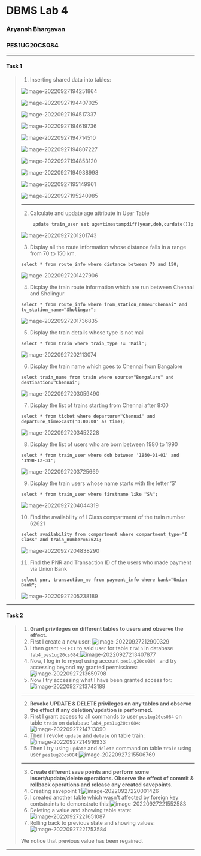 # DBMS Lab 4

### Aryansh Bhargavan

### PES1UG20CS084

---

#### Task 1

>1) Inserting shared data into tables:
>
> ![image-20220927194251864](C:\Users\Aryansh\AppData\Roaming\Typora\typora-user-images\image-20220927194251864.png)
>
> ![image-20220927194407025](C:\Users\Aryansh\AppData\Roaming\Typora\typora-user-images\image-20220927194407025.png)
>
> ![image-20220927194517337](C:\Users\Aryansh\AppData\Roaming\Typora\typora-user-images\image-20220927194517337.png)
>
> ![image-20220927194619736](C:\Users\Aryansh\AppData\Roaming\Typora\typora-user-images\image-20220927194619736.png)
>
> ![image-20220927194714510](C:\Users\Aryansh\AppData\Roaming\Typora\typora-user-images\image-20220927194714510.png)
>
> ![image-20220927194807227](C:\Users\Aryansh\AppData\Roaming\Typora\typora-user-images\image-20220927194807227.png)
>
> ![image-20220927194853120](C:\Users\Aryansh\AppData\Roaming\Typora\typora-user-images\image-20220927194853120.png)
>
> ![image-20220927194938998](C:\Users\Aryansh\AppData\Roaming\Typora\typora-user-images\image-20220927194938998.png)
>
> ![image-20220927195149961](C:\Users\Aryansh\AppData\Roaming\Typora\typora-user-images\image-20220927195149961.png)
>
> ![image-20220927195240985](C:\Users\Aryansh\AppData\Roaming\Typora\typora-user-images\image-20220927195240985.png)
>
>---
>
> 2. Calculate and update age attribute in User Table
>
>    **` update train_user set age=timestampdiff(year,dob,curdate());`**
>
>![image-20220927201201743](C:\Users\Aryansh\AppData\Roaming\Typora\typora-user-images\image-20220927201201743.png)
>
>3) Display all the route information whose distance falls in a range from 70 to 150 km.
>
>**`select * from route_info where distance between 70 and 150;`**
>
>![image-20220927201427906](C:\Users\Aryansh\AppData\Roaming\Typora\typora-user-images\image-20220927201427906.png)
>
>4) Display the train route information which are run between Chennai and Sholingur
>
>**`select * from route_info where from_station_name="Chennai" and to_station_name="Sholingur";`**
>
>![image-20220927201736835](C:\Users\Aryansh\AppData\Roaming\Typora\typora-user-images\image-20220927201736835.png)
>
>5) Display the train details whose type is not mail
>
>**`select * from train where train_type != "Mail";`**
>
>![image-20220927202113074](C:\Users\Aryansh\AppData\Roaming\Typora\typora-user-images\image-20220927202113074.png)
>
>6) Display the train name which goes to Chennai from Bangalore
>
>**`select train_name from train where source="Bengaluru" and destination="Chennai";`**
>
>![image-20220927203059490](C:\Users\Aryansh\AppData\Roaming\Typora\typora-user-images\image-20220927203059490.png)
>
>7) Display the list of trains starting from Chennai after 8:00
>
>**`select * from ticket where departure="Chennai" and departure_time>cast('8:00:00' as time);`**
>
>![image-20220927203452228](C:\Users\Aryansh\AppData\Roaming\Typora\typora-user-images\image-20220927203452228.png)
>
>8) Display the list of users who are born between 1980 to 1990
>
>**`select * from train_user where dob between '1980-01-01' and '1990-12-31';`**
>
>![image-20220927203725669](C:\Users\Aryansh\AppData\Roaming\Typora\typora-user-images\image-20220927203725669.png)
>
>9) Display the train users whose name starts with the letter ‘S’
>
>**`select * from train_user where firstname like "S%";`**
>
>![image-20220927204044319](C:\Users\Aryansh\AppData\Roaming\Typora\typora-user-images\image-20220927204044319.png)
>
>10) Find the availability of I Class compartment of the train number 62621
>
>**`select availability from compartment where compartment_type="I Class" and train_number=62621;`**
>
>![image-20220927204838290](C:\Users\Aryansh\AppData\Roaming\Typora\typora-user-images\image-20220927204838290.png)
>
>11) Find the PNR and Transaction ID of the users who made payment via Union Bank
>
>**`select pnr, transaction_no from payment_info where bank="Union Bank";`**
>
>![image-20220927205238189](C:\Users\Aryansh\AppData\Roaming\Typora\typora-user-images\image-20220927205238189.png)

---

#### Task 2

>1) **Grant privileges on different tables to users and observe the effect.**
>   1) First I create a new user: ![image-20220927212900329](C:\Users\Aryansh\AppData\Roaming\Typora\typora-user-images\image-20220927212900329.png) 
>   2) I then grant `SELECT` to said user for table `train` in database `lab4_pes1ug20cs084`:![image-20220927213407877](C:\Users\Aryansh\AppData\Roaming\Typora\typora-user-images\image-20220927213407877.png)
>   3) Now, I log in to mysql using account `pes1ug20cs084 ` and try accessing beyond my granted permissions:![image-20220927213659798](C:\Users\Aryansh\AppData\Roaming\Typora\typora-user-images\image-20220927213659798.png)
>   4) Now I try accessing what I have been granted access for:![image-20220927213743189](C:\Users\Aryansh\AppData\Roaming\Typora\typora-user-images\image-20220927213743189.png)
>
>
>---
>
>2) **Revoke UPDATE & DELETE privileges on any tables and observe the effect if any deletion/updation is performed.**
>   1) First I grant access to all commands to user `pes1ug20cs084` on table `train` on database `lab4_pes1ug20cs084`:![image-20220927214713090](C:\Users\Aryansh\AppData\Roaming\Typora\typora-user-images\image-20220927214713090.png)
>   2) Then I revoke `update` and `delete` on table train:![image-20220927214916933](C:\Users\Aryansh\AppData\Roaming\Typora\typora-user-images\image-20220927214916933.png)
>   3) Then I try using `update` and `delete` command on table `train` using user `pes1ug20cs084`:![image-20220927215506769](C:\Users\Aryansh\AppData\Roaming\Typora\typora-user-images\image-20220927215506769.png)
>
>
>---
>
>3) **Create different save points and perform some insert/update/delete operations. Observe the
>   effect of commit & rollback operations and release any created savepoints.**
>   1) Creating savepoint 1:![image-20220927220001426](C:\Users\Aryansh\AppData\Roaming\Typora\typora-user-images\image-20220927220001426.png)
>   2) I created another table which wasn't affected by foreign key contstraints to demonstrate this:![image-20220927221552583](C:\Users\Aryansh\AppData\Roaming\Typora\typora-user-images\image-20220927221552583.png)
>   3) Deleting a value and showing table state:![image-20220927221651087](C:\Users\Aryansh\AppData\Roaming\Typora\typora-user-images\image-20220927221651087.png)
>   4) Rolling back to previous state and showing values:![image-20220927221753584](C:\Users\Aryansh\AppData\Roaming\Typora\typora-user-images\image-20220927221753584.png)
>
>
>  We notice that previous value has been regained.

---